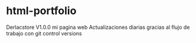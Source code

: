 # html-portfolio
Derlacstore V1.0.0 mi pagina web
Actualizaciones diarias gracias al flujo de trabajo con git control versions